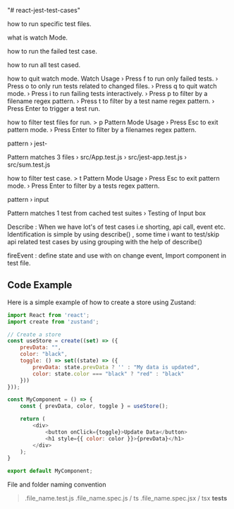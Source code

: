 "# react-jest-test-cases" 

how to run specific test files.

what is watch Mode.

how to run the failed test case.

how to run all test cased.

how to quit watch mode.
Watch Usage
 › Press f to run only failed tests.
 › Press o to only run tests related to changed files.
 › Press q to quit watch mode.
 › Press i to run failing tests interactively.
 › Press p to filter by a filename regex pattern.
 › Press t to filter by a test name regex pattern.
 › Press Enter to trigger a test run.


how to filter test files for run. > p
Pattern Mode Usage
 › Press Esc to exit pattern mode.
 › Press Enter to filter by a filenames regex pattern.

 pattern › jest-

 Pattern matches 3 files
 › src/App.test.js
 › src/jest-app.test.js
 › src/sum.test.js


how to filter test case. > t
Pattern Mode Usage
 › Press Esc to exit pattern mode.
 › Press Enter to filter by a tests regex pattern.

 pattern › input

 Pattern matches 1 test from cached test suites
 › Testing of Input box


 Describe : When we have lot's of test cases i.e shorting, api call, event etc. Identification is simple by using describe() , some time i want to test/skip  api related test cases by using grouping with the help of describe()

 
fireEvent : define state and use with on change event, Import component in test file.


## Code Example

Here is a simple example of how to create a store using Zustand:

```javascript
import React from 'react';
import create from 'zustand';

// Create a store
const useStore = create((set) => ({
    prevData: "",
    color: "black",
    toggle: () => set((state) => ({
        prevData: state.prevData ? '' : "My data is updated",
        color: state.color === "black" ? "red" : "black"
    }))
}));

const MyComponent = () => {
    const { prevData, color, toggle } = useStore();

    return (
        <div>
            <button onClick={toggle}>Update Data</button>
            <h1 style={{ color: color }}>{prevData}</h1>
        </div>
    );
}

export default MyComponent;

```

File and folder naming convention
> .file_name.test.js
> .file_name.spec.js / ts
> .file_name.spec.jsx / tsx
> __tests__